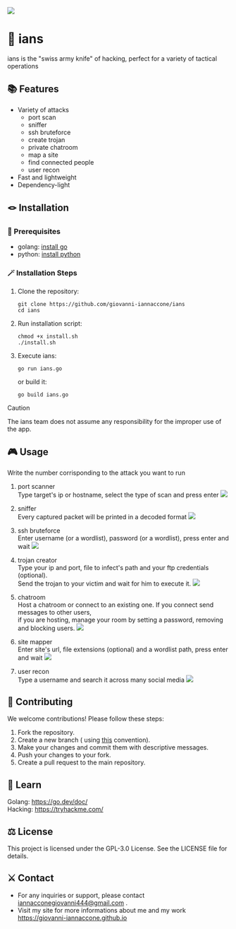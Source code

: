 <img src="assets/main-view.png"> </img>

# 🐉 ians
ians is the "swiss army knife" of hacking, perfect for a variety of tactical operations

## 📚 Features
- Variety of attacks
    - port scan
    - sniffer
    - ssh bruteforce
    - create trojan
    - private chatroom
    - map a site
    - find connected people
    - user recon
- Fast and lightweight
- Dependency-light

## 🪢 Installation

### 🧮 Prerequisites
- golang: <a href="https://go.dev/doc/install">install go</a>
- python: <a href="https://www.python.org/downloads/">install python</a>

### 🪄 Installation Steps
1. Clone the repository:
   ```
   git clone https://github.com/giovanni-iannaccone/ians
   cd ians
   ```
2. Run installation script:
   ```
   chmod +x install.sh
   ./install.sh
   ```
3. Execute ians:
   ```
   go run ians.go
   ```
   or build it:

   ```
   go build ians.go
   ```

> [!CAUTION]
> The ians team does not assume any responsibility for the improper use of the app.

## 🎮 Usage
Write the number corrisponding to the attack you want to run

1. port scanner </br>
Type target's ip or hostname, select the type of scan and press enter
<img src="assets/port-scanner.png"> </img>

2. sniffer </br>
Every captured packet will be printed in a decoded format
<img src="assets/sniffer.png"> </img>

3. ssh bruteforce </br>
Enter username (or a wordlist), password (or a wordlist), press enter and wait
<img src="assets/ssh-bruteforce.png"> </img>

4. trojan creator </br>
Type your ip and port, file to infect's path and your ftp credentials (optional). </br>
Send the trojan to your victim and wait for him to execute it.
<img src="assets/trojan-creator.png"> </img>

5. chatroom </br>
Host a chatroom or connect to an existing one. If you connect send messages to other users, </br>
if you are hosting, manage your room by setting a password, removing and blocking users.
<img src="assets/chatroom.png"> </img>

6. site mapper </br>
Enter site's url, file extensions (optional) and a wordlist path, press enter and wait
<img src="assets/site-mapper.png"> </img>

7. user recon </br>
Type a username and search it across many social media
<img src="assets/userrecon.png"> </img>

## 🧩 Contributing
We welcome contributions! Please follow these steps:

1. Fork the repository.
2. Create a new branch ( using <a href="https://medium.com/@abhay.pixolo/naming-conventions-for-git-branches-a-cheatsheet-8549feca2534">this</a> convention).
3. Make your changes and commit them with descriptive messages.
4. Push your changes to your fork.
5. Create a pull request to the main repository.

## 🔭 Learn
Golang: https://go.dev/doc/ </br>
Hacking: https://tryhackme.com/

## ⚖ License
This project is licensed under the GPL-3.0 License. See the LICENSE file for details.

## ⚔ Contact
- For any inquiries or support, please contact <a href="mailto:iannacconegiovanni444@gmail.com"> iannacconegiovanni444@gmail.com </a>.
- Visit my site for more informations about me and my work <a href="https://giovanni-iannaccone.gith
ub.io" target=”_blank” rel="noopener noreferrer"> https://giovanni-iannaccone.github.io </a>